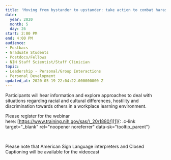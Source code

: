 ```yaml
---
title: 'Moving from bystander to upstander: take action to combat harassment and aggression'
date:
  year: 2020
  month: 5
  day: 26
start: 2:00 PM
end: 4:00 PM
audience:
- Postbacs
- Graduate Students
- Postdocs/Fellows
- NIH Staff Scientist/Staff Clinician
topic:
- Leadership - Personal/Group Interactions
- Personal Development
updated_at: 2020-05-19 22:04:22.000000000 Z
---
```

Participants will hear information and explore approaches to deal with
situations regarding racial and cultural differences, hostility and
discrimination towards others in a workplace learning environment.  
  
Please register for the webinar
here: [https://www.training.nih.gov/sas/\_20/1880/][1]{: .c-link
target="_blank" rel="noopener noreferrer" data-sk="tooltip_parent"}

 

Please note that American Sign Language interpreters and Closed
Captioning will be available for the videocast



[1]: https://www.training.nih.gov/sas/_20/1880/

